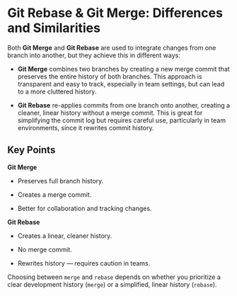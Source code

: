 # Git Rebase & Git Merge: Differences and Similarities

Both **Git Merge** and **Git Rebase** are used to integrate changes from one branch into another, but they achieve this in different ways:

* **Git Merge** combines two branches by creating a new merge commit that preserves the entire history of both branches. This approach is transparent and easy to track, especially in team settings, but can lead to a more cluttered history.

* **Git Rebase** re-applies commits from one branch onto another, creating a cleaner, linear history without a merge commit. This is great for simplifying the commit log but requires careful use, particularly in team environments, since it rewrites commit history.

## Key Points

**Git Merge**

* Preserves full branch history.

* Creates a merge commit.

* Better for collaboration and tracking changes.

**Git Rebase**

* Creates a linear, cleaner history.

* No merge commit.

* Rewrites history — requires caution in teams.

Choosing between `merge` and `rebase` depends on whether you prioritize a clear development history (`merge`) or a simplified, linear history (`rebase`).